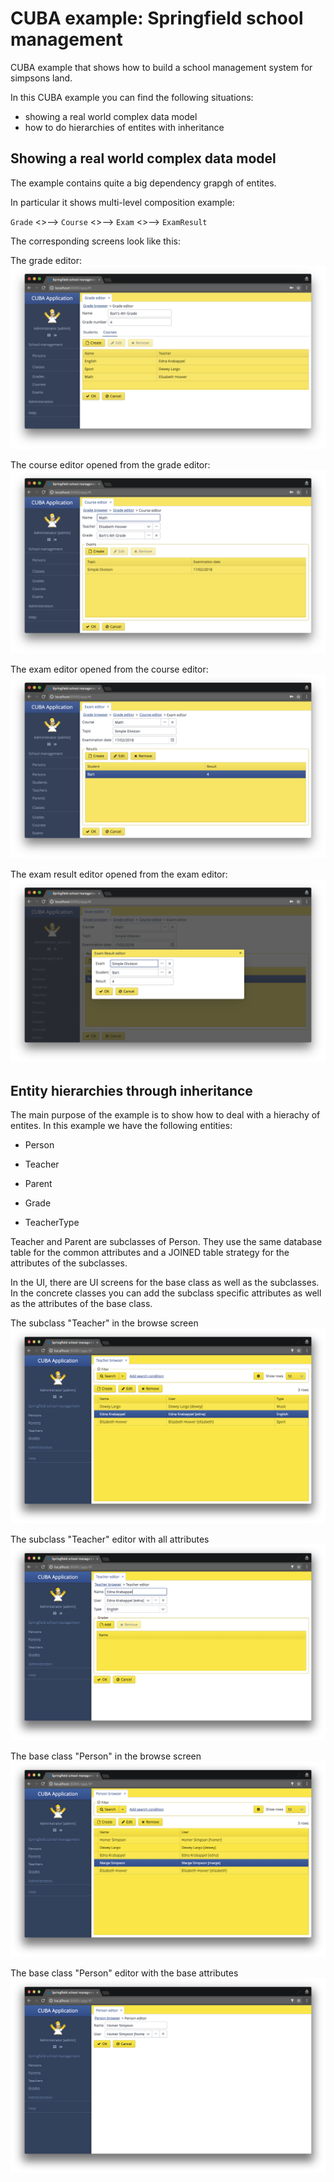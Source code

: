 # CUBA example: Springfield school management

CUBA example that shows how to build a school management system for simpsons land.

In this CUBA example you can find the following situations:

* showing a real world complex data model
* how to do hierarchies of entites with inheritance


## Showing a real world complex data model

The example contains quite a big dependency grapgh of entites.

In particular it shows multi-level composition example:

`Grade` <>--> `Course` <>--> `Exam` <>--> `ExamResult`

The corresponding screens look like this:

The grade editor:
![grade editor screen](https://github.com/mariodavid/springfield-school-management/blob/master/img/complex-datamodel/1-grade-editor.png)

The course editor opened from the grade editor:
![course editor screen](https://github.com/mariodavid/springfield-school-management/blob/master/img/complex-datamodel/2-course-editor.png)

The exam editor opened from the course editor:
![exam editor screen](https://github.com/mariodavid/springfield-school-management/blob/master/img/complex-datamodel/3-exam-editor.png)

The exam result editor opened from the exam editor:
![exam result editor screen](https://github.com/mariodavid/springfield-school-management/blob/master/img/complex-datamodel/4-exam-result-editor.png)


 

## Entity hierarchies through inheritance

The main purpose of the example is to show how to deal with a hierachy of entites. In this example we have the following entities:

* Person
* Teacher
* Parent

* Grade
* TeacherType

Teacher and Parent are subclasses of Person. They use the same database table for the common attributes 
and a JOINED table strategy for the attributes of the subclasses.

In the UI, there are UI screens for the base class as well as the subclasses. 
In the concrete classes you can add the subclass specific attributes as well as the attributes of the base class.

The subclass "Teacher" in the browse screen
![teachers browse screen](https://github.com/mariodavid/springfield-school-management/blob/master/img/entity-inheritance/teachers-browse.png)

The subclass "Teacher" editor with all attributes
![teachers editor screen](https://github.com/mariodavid/springfield-school-management/blob/master/img/entity-inheritance/teachers-editor.png)

The base class "Person" in the browse screen
![persons browse screen](https://github.com/mariodavid/springfield-school-management/blob/master/img/entity-inheritance/persons-browse.png)

The base class "Person" editor with the base attributes
![persons browse screen](https://github.com/mariodavid/springfield-school-management/blob/master/img/entity-inheritance/persons-editor.png)


